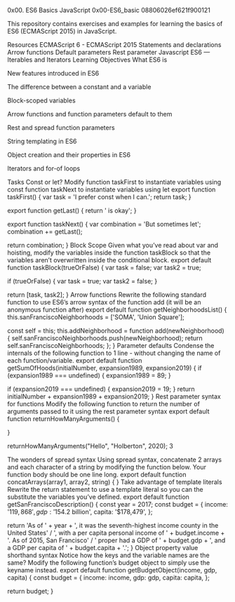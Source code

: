 0x00. ES6 Basics
JavaScript
0x00-ES6_basic 08806026ef621f900121

This repository contains exercises and examples for learning the basics of ES6 (ECMAScript 2015) in JavaScript.

Resources ECMAScript 6 - ECMAScript 2015 Statements and declarations Arrow functions Default parameters Rest parameter Javascript ES6 — Iterables and Iterators Learning Objectives What ES6 is

New features introduced in ES6

The difference between a constant and a variable

Block-scoped variables

Arrow functions and function parameters default to them

Rest and spread function parameters

String templating in ES6

Object creation and their properties in ES6

Iterators and for-of loops

Tasks Const or let? Modify function taskFirst to instantiate variables using const function taskNext to instantiate variables using let export function taskFirst() { var task = 'I prefer const when I can.'; return task; }

export function getLast() { return ' is okay'; }

export function taskNext() { var combination = 'But sometimes let'; combination += getLast();

return combination; } Block Scope Given what you’ve read about var and hoisting, modify the variables inside the function taskBlock so that the variables aren’t overwritten inside the conditional block. export default function taskBlock(trueOrFalse) { var task = false; var task2 = true;

if (trueOrFalse) { var task = true; var task2 = false; }

return [task, task2]; } Arrow functions Rewrite the following standard function to use ES6’s arrow syntax of the function add (it will be an anonymous function after) export default function getNeighborhoodsList() { this.sanFranciscoNeighborhoods = ['SOMA', 'Union Square'];

const self = this; this.addNeighborhood = function add(newNeighborhood) { self.sanFranciscoNeighborhoods.push(newNeighborhood); return self.sanFranciscoNeighborhoods; }; } Parameter defaults Condense the internals of the following function to 1 line - without changing the name of each function/variable. export default function getSumOfHoods(initialNumber, expansion1989, expansion2019) { if (expansion1989 === undefined) { expansion1989 = 89; }

if (expansion2019 === undefined) { expansion2019 = 19; } return initialNumber + expansion1989 + expansion2019; } Rest parameter syntax for functions Modify the following function to return the number of arguments passed to it using the rest parameter syntax export default function returnHowManyArguments() {

}

returnHowManyArguments("Hello", "Holberton", 2020); 3

The wonders of spread syntax Using spread syntax, concatenate 2 arrays and each character of a string by modifying the function below. Your function body should be one line long. export default function concatArrays(array1, array2, string) { } Take advantage of template literals Rewrite the return statement to use a template literal so you can the substitute the variables you’ve defined. export default function getSanFranciscoDescription() { const year = 2017; const budget = { income: '$119,868', gdp: '$154.2 billion', capita: '$178,479', };

return 'As of ' + year + ', it was the seventh-highest income county in the United States' / ', with a per capita personal income of ' + budget.income + '. As of 2015, San Francisco' / ' proper had a GDP of ' + budget.gdp + ', and a GDP per capita of ' + budget.capita + '.'; } Object property value shorthand syntax Notice how the keys and the variable names are the same? Modify the following function’s budget object to simply use the keyname instead. export default function getBudgetObject(income, gdp, capita) { const budget = { income: income, gdp: gdp, capita: capita, };

return budget; }
